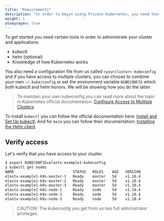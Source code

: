 ```yaml
---
title: "Requirements"
description: "In order to begin using Private Kubernetes, you need these tools installed"
weight: 1
alwaysopen: true
---
```


To get started you need certain tools in order to administrate your cluster and applications.

* kubectl
* helm (optional)
* Knowledge of how Kubernetes works

You also need a configuration file from us called `<yourcluster>-kubeconfig` and if you have access to multiple clusters, you can choose to combine your own `~/.kube/config` or set the environment variable `KUBECONFIG` which both kubectl and helm honors. We will be showing how you do the latter.

> To maintain your own kubeconfig you can read more about the topic in Kubernetes official documentation:  [Configure Access to Multiple Clusters](https://kubernetes.io/docs/tasks/access-application-cluster/configure-access-multiple-clusters/)

To install `kubectl` you can follow the official documentation here: [Install and Set Up kubectl](https://kubernetes.io/docs/tasks/tools/install-kubectl/). And for `helm` you can follow their documentation: [Installing the Helm client](https://github.com/helm/helm/blob/master/docs/install.md#installing-the-helm-client)

## Verify access

Let's verify that you have access to your cluster.

```bash
$ export KUBECONFIG=elastx-example1-kubeconfig
$ kubectl get nodes
NAME                           STATUS   ROLES    AGE   VERSION
elastx-example1-k8s-master-1   Ready    master   5d    v1.10.4
elastx-example1-k8s-master-2   Ready    master   5d    v1.10.4
elastx-example1-k8s-master-3   Ready    master   5d    v1.10.4
elastx-example1-k8s-node-1     Ready    node     5d    v1.10.4
elastx-example1-k8s-node-2     Ready    node     5d    v1.10.4
elastx-example1-k8s-node-3     Ready    node     5d    v1.10.4
```

> CAUTION: The *kubeconfig* you get from us has full administrator privileges.
